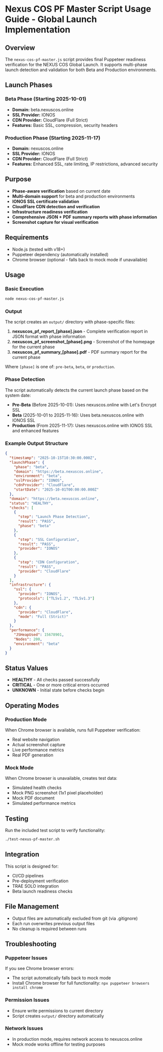 # Nexus COS PF Master Script Usage Guide - Global Launch Implementation

## Overview

The `nexus-cos-pf-master.js` script provides final Puppeteer readiness verification for the NEXUS COS Global Launch. It supports multi-phase launch detection and validation for both Beta and Production environments.

## Launch Phases

### Beta Phase (Starting 2025-10-01)
- **Domain:** beta.nexuscos.online
- **SSL Provider:** IONOS
- **CDN Provider:** CloudFlare (Full Strict)
- **Features:** Basic SSL, compression, security headers

### Production Phase (Starting 2025-11-17)
- **Domain:** nexuscos.online
- **SSL Provider:** IONOS
- **CDN Provider:** CloudFlare (Full Strict)
- **Features:** Enhanced SSL, rate limiting, IP restrictions, advanced security

## Purpose

- **Phase-aware verification** based on current date
- **Multi-domain support** for beta and production environments
- **IONOS SSL certificate validation**
- **CloudFlare CDN detection and verification**
- **Infrastructure readiness verification**
- **Comprehensive JSON + PDF summary reports with phase information**
- **Screenshot capture for visual verification**

## Requirements

- Node.js (tested with v18+)
- Puppeteer dependency (automatically installed)
- Chrome browser (optional - falls back to mock mode if unavailable)

## Usage

### Basic Execution

```bash
node nexus-cos-pf-master.js
```

### Output

The script creates an `output/` directory with phase-specific files:

1. **nexuscos_pf_report_[phase].json** - Complete verification report in JSON format with phase information
2. **nexuscos_pf_screenshot_[phase].png** - Screenshot of the homepage for the current phase
3. **nexuscos_pf_summary_[phase].pdf** - PDF summary report for the current phase

Where `[phase]` is one of: `pre-beta`, `beta`, or `production`.

### Phase Detection

The script automatically detects the current launch phase based on the system date:

- **Pre-Beta** (Before 2025-10-01): Uses nexuscos.online with Let's Encrypt SSL
- **Beta** (2025-10-01 to 2025-11-16): Uses beta.nexuscos.online with IONOS SSL
- **Production** (From 2025-11-17): Uses nexuscos.online with IONOS SSL and enhanced features

### Example Output Structure

```json
{
  "timestamp": "2025-10-15T10:30:00.000Z",
  "launchPhase": {
    "phase": "beta",
    "domain": "https://beta.nexuscos.online",
    "environment": "beta",
    "sslProvider": "IONOS",
    "cdnProvider": "CloudFlare",
    "startDate": "2025-10-01T00:00:00.000Z"
  },
  "domain": "https://beta.nexuscos.online",
  "status": "HEALTHY",
  "checks": [
    {
      "step": "Launch Phase Detection",
      "result": "PASS",
      "phase": "beta"
    },
    {
      "step": "SSL Configuration",
      "result": "PASS",
      "provider": "IONOS"
    },
    {
      "step": "CDN Configuration",
      "result": "PASS",
      "provider": "CloudFlare"
    }
  ],
  "infrastructure": {
    "ssl": {
      "provider": "IONOS",
      "protocols": ["TLSv1.2", "TLSv1.3"]
    },
    "cdn": {
      "provider": "CloudFlare",
      "mode": "Full (Strict)"
    }
  },
  "performance": {
    "JSHeapUsed": 15678901,
    "Nodes": 200,
    "environment": "beta"
  }
}
```

## Status Values

- **HEALTHY** - All checks passed successfully
- **CRITICAL** - One or more critical errors occurred
- **UNKNOWN** - Initial state before checks begin

## Operating Modes

### Production Mode
When Chrome browser is available, runs full Puppeteer verification:
- Real website navigation
- Actual screenshot capture
- Live performance metrics
- Real PDF generation

### Mock Mode
When Chrome browser is unavailable, creates test data:
- Simulated health checks
- Mock PNG screenshot (1x1 pixel placeholder)
- Mock PDF document
- Simulated performance metrics

## Testing

Run the included test script to verify functionality:

```bash
./test-nexus-pf-master.sh
```

## Integration

This script is designed for:
- CI/CD pipelines
- Pre-deployment verification
- TRAE SOLO integration
- Beta launch readiness checks

## File Management

- Output files are automatically excluded from git (via .gitignore)
- Each run overwrites previous output files
- No cleanup is required between runs

## Troubleshooting

### Puppeteer Issues
If you see Chrome browser errors:
- The script automatically falls back to mock mode
- Install Chrome browser for full functionality: `npx puppeteer browsers install chrome`

### Permission Issues
- Ensure write permissions to current directory
- Script creates `output/` directory automatically

### Network Issues
- In production mode, requires network access to nexuscos.online
- Mock mode works offline for testing purposes